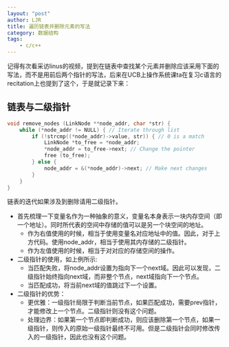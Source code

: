 ```yaml
---
layout: "post"
author: LJR
title: 遍历链表并删除元素的写法
category: 数据结构
tags:
	- c/c++
---
```


记得有次看采访linus的视频，提到在链表中查找某个元素并删除应该采用下面的写法，而不是用前后两个指针的写法，后来在UCB上操作系统课ta在复习c语言的recitation上也提到了这个，于是就记录下来：

## 链表与二级指针

```c
void remove_nodes (LinkNode **node_addr, char *str) {
    while (*node_addr != NULL) { // Iterate through list
      	if (!strcmp((*node_addr)->value, str)) { // 0 is a match
          	LinkNode *to_free = *node_addr;
          	*node_addr = to_free->next; // Change the pointer
          	free (to_free);
      	} else {
          	node_addr = &(*node_addr)->next; // Make next changes
      	}
    }
}
```

链表的迭代如果涉及到删除请用二级指针。

+ 首先梳理一下变量名作为一种抽象的意义，变量名本身表示一块内存空间（即一个地址）。同时所代表的空间中存储的值可以是另一个块空间的地址。
    + 作为右值使用的时候，相当于使用变量名对应地址中的值。因此，对于上方代码。使用node_addr，相当于使用其内存储的二级指针。
    + 作为左值使用的时候，相当于对对应的存储空间的操作。
+ 二级指针的使用，如上例所示:
    + 当匹配失败，将node_addr设置为指向下一个next域。因此可以发现，二级指针始终指向next域，而非整个节点，next域指向下一个节点。
    + 当匹配成功，将当前next域的值跳过下一个设置。
+ 二级指针的优势：
    + 更优雅：一级指针局限于判断当前节点，如果匹配成功，需要prev指针，才能修改上一个节点。二级指针则没有这个问题。
    + 处理边界：如果第一个节点即判断成功，则应该删除第一个节点，如果一级指针，则传入的原始一级指针最终不可用。但是二级指针会同时修改传入的一级指针，因此也没有这个问题。
